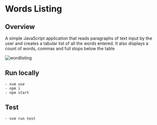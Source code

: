 # Words Listing

## Overview
A simple JavaScript application that reads paragraphs of text input by the user and creates a tabular 
list of all the words entered. It also displays a count of words, commas and full stops below the table

![wordlisting](https://cloud.githubusercontent.com/assets/4896851/25261642/cd87f524-264a-11e7-8e87-f382f4156a1d.png)


## Run locally

```
- nvm use
- npm i
- npm start
```

## Test

```
- nvm run test
```
